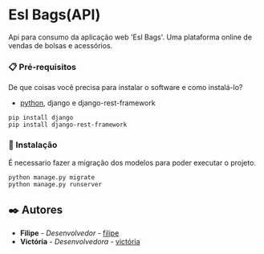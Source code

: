 # Esl Bags(API)

Api para consumo da aplicação web 'Esl Bags'. Uma plataforma online de vendas de bolsas e acessórios.

### 📋 Pré-requisitos

De que coisas você precisa para instalar o software e como instalá-lo?

* [python](https://www.python.org/), django e django-rest-framework

```
pip install django
pip install django-rest-framework
```

### 🔧 Instalação

É necessario fazer a migração dos modelos para poder executar o projeto.

```
python manage.py migrate
python manage.py runserver
```

## ✒️ Autores

* **Filipe** - *Desenvolvedor* - [filipe](https://github.com/FilipeNeiva)
* **Victória** - *Desenvolvedora* - [victória](https://github.com/V4TORI)

